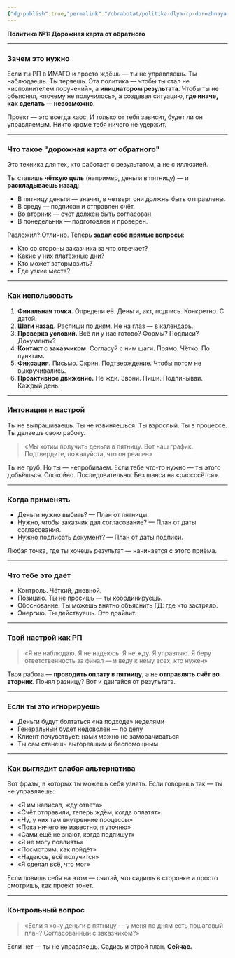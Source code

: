 ```yaml
---
{"dg-publish":true,"permalink":"/obrabotat/politika-dlya-rp-dorozhnaya-karta-ot-obratnogo/"}
---
```



**Политика №1: Дорожная карта от обратного**

---

### **Зачем это нужно**

Если ты РП в ИМАГО и просто ждёшь — ты не управляешь. Ты наблюдаешь. Ты теряешь. Эта политика — чтобы ты стал не «исполнителем поручений», а **инициатором результата**. Чтобы ты не объяснял, «почему не получилось», а создавал ситуацию, **где иначе, как сделать — невозможно**.

Проект — это всегда хаос. И только от тебя зависит, будет ли он управляемым. Никто кроме тебя ничего не удержит.

---

### **Что такое "дорожная карта от обратного"**

Это техника для тех, кто работает с результатом, а не с иллюзией.

Ты ставишь **чёткую цель** (например, деньги в пятницу) — и **раскладываешь назад**:
- В пятницу деньги — значит, в четверг они должны быть отправлены.
- В среду — подписан и отправлен счёт.
- Во вторник — счёт должен быть согласован.
- В понедельник — подготовлен и проверен.

Разложил? Отлично. Теперь **задал себе прямые вопросы**:
- Кто со стороны заказчика за что отвечает?
- Какие у них платёжные дни?
- Кто может затормозить?
- Где узкие места?

---

### **Как использовать**

1. **Финальная точка.** Определи её. Деньги, акт, подпись. Конкретно. С датой.
2. **Шаги назад.** Распиши по дням. Не на глаз — в календарь.
3. **Проверка условий.** Всё ли у нас готово? Формы? Подписи? Документы?
4. **Контакт с заказчиком.** Согласуй с ним шаги. Прямо. Чётко. По пунктам.
5. **Фиксация.** Письмо. Скрин. Подтверждение. Чтобы потом не выкручивались.
6. **Проактивное движение.** Не жди. Звони. Пиши. Подпинывай. Каждый день.

---

### **Интонация и настрой**

Ты не выпрашиваешь. Ты не извиняешься. Ты взрослый. Ты в процессе. Ты делаешь свою работу.

> «Мы хотим получить деньги в пятницу. Вот наш график. Подтвердите, пожалуйста, что он реален»

Ты не груб. Но ты — непробиваем. Если тебе что-то нужно — ты этого добьёшься. Спокойно. Последовательно. Без шанса на «рассосётся».

---

### **Когда применять**

- Деньги нужно выбить? — План от пятницы.
- Нужно, чтобы заказчик дал согласование? — План от даты согласования.
- Нужно подписать документ? — План от даты подписи.

Любая точка, где ты хочешь результат — начинается с этого приёма.

---

### **Что тебе это даёт**

- Контроль. Чёткий, дневной.
- Позицию. Ты не просишь — ты координируешь.
- Обоснование. Ты можешь внятно объяснить ГД: где что застряло.
- Энергию. Ты действуешь. Это драйвит.

---

### **Твой настрой как РП**

> «Я не наблюдаю. Я не надеюсь. Я не жду. Я управляю. Я беру ответственность за финал — и веду к нему всех, кто нужен»

Твоя работа — **проводить оплату в пятницу**, а не **отправлять счёт во вторник**. Понял разницу? Вот и двигайся от результата.

---

### **Если ты это игнорируешь**

- Деньги будут болтаться «на подходе» неделями
- Генеральный будет недоволен — по делу
- Клиент почувствует: нами можно не заморачиваться
- Ты сам станешь выгоревшим и беспомощным

---

### **Как выглядит слабая альтернатива**

Вот фразы, в которых ты можешь себя узнать. Если говоришь так — ты не управляешь:
- «Я им написал, жду ответа»
- «Счёт отправили, теперь ждём, когда оплатят»
- «Ну, у них там внутренние процессы»
- «Пока ничего не известно, я уточню»
- «Сами ещё не знают, когда подпишут»
- «Я не могу повлиять»
- «Посмотрим, как пойдёт»
- «Надеюсь, всё получится»
- «Я сделал всё, что мог»

Если ловишь себя на этом — считай, что сидишь в сторонке и просто смотришь, как проект тонет.

---

### **Контрольный вопрос**

> «Если я хочу деньги в пятницу — у меня по дням есть пошаговый план? Согласованный с заказчиком?»

Если нет — ты не управляешь. Садись и строй план. **Сейчас.**
